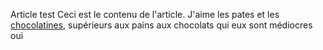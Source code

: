 Article test
Ceci est le contenu de l'article.
J'aime les pates et les [chocolatines](articles/chocolatine.md), supérieurs aux pains aux chocolats qui eux sont médiocres oui